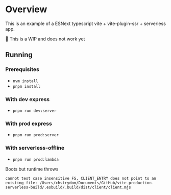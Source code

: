 # Overview

This is an example of a ESNext typescript vite + vite-plugin-ssr + serverless app.

:construction: This is a WIP and does not work yet

## Running

### Prerequisites

- `nvm install`
- `pnpm install`

### With dev express

- `pnpm run dev:server`

### With prod express

- `pnpm run prod:server`

### With serverless-offline

- `pnpm run prod:lambda`

Boots but runtime throws
```text
cannot test case insensitive FS, CLIENT_ENTRY does not point to an existing file: /Users/chstrydom/Documents/GitHub/vite-production-serverless-build/.esbuild/.build/dist/client/client.mjs
```
